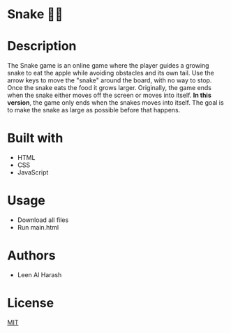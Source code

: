 # Snake 🐍🍎

# Description
The Snake game is an online game where the player guides a growing snake to eat the apple while avoiding obstacles and its own tail.
Use the arrow keys to move the "snake" around the board, with no way to stop. Once the snake eats the food it grows larger. 
Originally, the game ends when the snake either moves off the screen or moves into itself. **In this version**, the game only ends when the snakes moves into itself.
The goal is to make the snake as large as possible before that happens.

# Built with
- HTML
- CSS
- JavaScript

# Usage
- Download all files
- Run main.html
  
# Authors
- Leen Al Harash

# License
[MIT](https://choosealicense.com/licenses/mit/)
